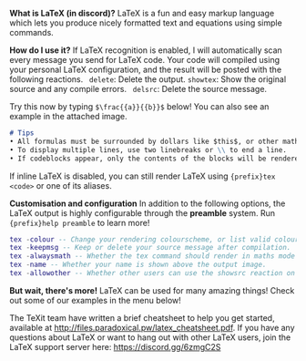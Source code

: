 **What is LaTeX (in discord)?**
LaTeX is a fun and easy markup language which lets you produce nicely formatted text and equations using simple commands.

**How do I use it?**
If LaTeX recognition is enabled, I will automatically scan every message you send for LaTeX code.
Your code will compiled using your personal LaTeX configuration, and the result will be posted with the following reactions.
` delete`: Delete the output.
`showtex`: Show the original source and any compile errors.
` delsrc`: Delete the source message.

Try this now by typing `$\frac{{a}}{{b}}$` below! You can also see an example in the attached image.
```md
# Tips
• All formulas must be surrounded by dollars like $this$, or other maths delimiters.
• To display multiple lines, use two linebreaks or \\ to end a line.
• If codeblocks appear, only the contents of the blocks will be rendered.
```
If inline LaTeX is disabled, you can still render LaTeX using `{prefix}tex <code>` or one of its aliases.

**Customisation and configuration**
In addition to the following options, the LaTeX output is highly configurable through the **preamble** system.
Run `{prefix}help preamble` to learn more!
```lua
tex -colour -- Change your rendering colourscheme, or list valid colourschemes.
tex -keepmsg -- Keep or delete your source message after compilation.
tex -alwaysmath -- Whether the tex command should render in maths mode or text mode.
tex -name -- Whether your name is shown above the output image.
tex -allowother -- Whether other users can use the showsrc reaction on your output.
```

**But wait, there's more!**
LaTeX can be used for many amazing things! Check out some of our examples in the menu below!

The TeXit team have written a brief cheatsheet to help you get started, available at <http://files.paradoxical.pw/latex_cheatsheet.pdf>.
If you have any questions about LaTeX or want to hang out with other LaTeX users, join the LaTeX support server here: https://discord.gg/6zmgC2S
